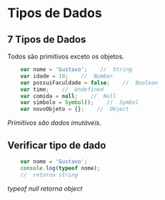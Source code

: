 # Tipos de Dados

## 7 Tipos de Dados

Todos são primitivos exceto os objetos.

```js
    var nome = 'Gustavo';    //  String
    var idade = 19;    //  Number
    var possuiFaculdade = false;    //  Boolean
    var time;    //  Undefined
    var comida = null;    //  Null
    var simbolo = Symbol();    //  Symbol
    var novoObjeto = {};    //  Object
```

*Primitivos são dados imutáveis.*

## Verificar tipo de dado

```js
    var nome = 'Gustavo';
    console.log(typeof nome);
    //  retorna string
```

*typeof null retorna object*